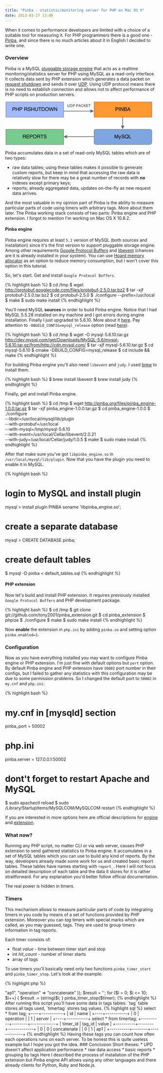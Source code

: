 ```yaml
---
title: "Pinba - statistic/monitoring server for PHP on Mac OS X"
date: 2013-03-27 13:00
---
```


When it comes to performance developers are limited with a choice of a suitable tool for measuring it. For PHP programmers there is a good one - [Pinba](http://pinba.org), and since there is no much articles about it in English I decided to write one.

### Overview
Pinba is a MySQL [pluggable storage engine](http://dev.mysql.com/doc/refman/5.1/en/pluggable-storage.html) that acts as a realtime monitoring/statistics server for PHP using MySQL as a read-only interface. It collects data sent by PHP extension which generates a data packet on [request shutdown](http://devzone.zend.com/303/extension-writing-part-i-introduction-to-php-and-zend/#Heading3) and sends it over [UDP](http://en.wikipedia.org/wiki/User_Datagram_Protocol). Using UDP protocol means there is no need to establish connection and allows not to affect performance of PHP scripts on production servers. 

![Pinba workflow](/static/img/posts/pinba.gif "Pinba workflow")

Pinba accumulates data in a set of read-only MySQL tables which are of two types: 

* raw data tables; using these tables makes it possible to generate custom reports, but keep in mind that accessing the raw data is relatively slow for there may be a great number of records with **no** indexes except primary keys;
* reports; already aggregated data, updates on-the-fly as new request data arrives.

And the most valuable in my opinion part of Pinba is the ability to measure particular parts of code using timers with arbitrary tags. More about them later. The Pinba working stack consists of two parts: Pinba engine and PHP extension. I forgot to mention I'm working on Mac OS X 10.8.2.

#### Pinba engine
Pinba engine requires at least `5.1` version of MySQL (both sources and installation) since it's the first version to support pluggable storage engine. Among other requirements [Google Protocol Buffers](http://code.google.com/p/protobuf) and [libevent](http://monkey.org/~provos/libevent/) (chances are it is already installed in your system). You can use [Hoard memory allocator](http://www.hoard.org) as an option to reduce memory consumption, but I won't cover this option in this tutorial. 

So, let's start. Get and install `Google Protocol Buffers`.

{% highlight bash %}
$ cd /tmp
$ wget http://protobuf.googlecode.com/files/protobuf-2.5.0.tar.bz2
$ tar -xjf protobuf-2.5.0.tar.bz2
$ cd protobuf-2.5.0
$ ./configure --prefix=/usr/local
$ make
$ sudo make install
{% endhighlight %}

You'll need MySQL **sources** in order to build Pinba engine. Notice that I had MySQL 5.5.28 installed on my machine and I got errors during engine installation. Finally I just upgraded to 5.6.10. More about it [here](https://github.com/tony2001/pinba_engine/issues/13). Pay attention to `-DBUILD_CONFIG=mysql_release` option (read [here](http://dev.mysql.com/doc/mysql-sourcebuild-excerpt/5.5/en/source-configuration-options.html#cmake-general-options)).

{% highlight bash %}
$ cd /tmp
$ wget -O mysql-5.6.10.tar.gz \
http://dev.mysql.com/get/Downloads/MySQL-5.6/mysql-5.6.10.tar.gz/from/http://cdn.mysql.com/
$ tar -xjf mysql-5.6.10.tar.gz
$ cd mysql-5.6.10
$ cmake -DBUILD_CONFIG=mysql_release
$ cd include && make
{% endhighlight %}

For building Pinba engine you'll also need `libevent` and `judy`. I used [brew](http://mxcl.github.com/homebrew/) to install them.

{% highlight bash %}
$ brew install libevent
$ brew install judy
{% endhighlight %}

Finally, get and install Pinba engine.

{% highlight bash %}
$ cd /tmp
$ wget http://pinba.org/files/pinba_engine-1.0.0.tar.gz
$ tar -xjf pinba_engine-1.0.0.tar.gz
$ cd pinba_engine-1.0.0
$ ./configure \
--libdir=/usr/local/mysql/lib/plugin \
--with-protobuf=/usr/local \
--with-mysql=/tmp/mysql-5.6.10 \
--with-event=/usr/local/Cellar/libevent/2.0.21 \
--with-judy=/usr/local/Cellar/judy/1.0.5
$ make
$ sudo make install
{% endhighlight %}

After that make sure you've got `libpinba_engine.so` in `/usr/local/mysql/lib/plugin`. Now that you have the plugin you need to enable it in MySQL.

{% highlight bash %}
# login to MySQL and install plugin
mysql > install plugin PINBA soname 'libpinba_engine.so';
# create a separate database
mysql > CREATE DATABASE pinba;
# create default tables
$ mysql -D pinba < default_tables.sql
{% endhighlight %}

#### PHP extension
Now let's build and install PHP extension. It requires previously installed `Google Protocol Buffers` and PHP development package.

{% highlight bash %}
$ cd /tmp
$ git clone git://github.com/tony2001/pinba_extension.git
$ cd pinba_extension
$ phpize
$ ./configure
$ make
$ sudo make install
{% endhighlight %}

Now **enable** the extension in `php.ini` by adding `pinba.so` and setting option `pinba.enabled=1`.

### Configuration
Now as you have everything installed you may want to configure Pinba engine or PHP extension. I'm just fine with default options but `port` option. By default Pinba engine and PHP extension have `30002` port number in their configs, but I failed to gather any statistics with this configuration may be due to some permission problems. So I changed the default port to `50002` in `my.cnf` and `php.ini`:

{% highlight bash %}
# my.cnf in [mysqld] section
pinba_port = 50002
# php.ini
pinba.server = 127.0.0.1:50002
# dont't forget to restart Apache and MySQL
$ sudo apachectl reload
$ sudo /Library/StartupItems/MySQLCOM/MySQLCOM restart
{% endhighlight %} 

If you are interested in more options here are official descriptions for [engine](https://github.com/tony2001/pinba_engine/wiki/Configuration) and [extension](https://github.com/tony2001/pinba_engine/wiki/PHP-extension).

### What now?
Running any PHP script, no matter CLI or via web server, causes PHP extension to send gathered statistics to Pinba engine. It accumulates in a set of MySQL tables which you can use to build any kind of reports. By the way, developers already made some work for us and created basic report tables. These tables have names starting with `report_`. Here I will not focus on detailed description of each table and the data it stores for it is rather straitforward. For any explanation you'd better follow official documentation. 

The real power is hidden in timers. 

### Timers
This mechanism allows to measure particular parts of code by integrating timers in you code by means of a set of functions provided by PHP extension. Moreover you can *tag* timers with special marks which are called, as you may guessed, tags. They are used to group timers information in tag reports. 

Each timer consists of:

* float *value* - time between timer start and stop
* int *hit_count* - number of timer starts
* array of tags

To use timers you'll basically need only two functions `pinba_timer_start` and `pinba_timer_stop`. Let's look at the example: 

{% highlight php %}
<?php

$timer = pinba_timer_start(array(
    "server" => "ap1",
    "operation" => "concatenate"
));
$result = '';
for ($i = 0; $i <= 10; $i++) {
    $result .= (string)$i;
}
pinba_timer_stop($timer);
{% endhighlight %} 

After running this script you'll have some data in tags tables: `tag` table stores all tags used, `timertag` stores tag values.

{% highlight sql %}

select * from tag;
+----+-----------+
| id | name      |
+----+-----------+
|  0 | operation |
|  1 | server    |
+----+-----------+

select * from timertag;
+----------+--------+-------------+
| timer_id | tag_id | value       |
+----------+--------+-------------+
|        0 |      0 | concatenate |
|        0 |      1 | ap1         |
+----------+--------+-------------+
{% endhighlight %} 

Having these tags you can count how often each operations runs on each server. To be honest this is quite useless example but I hope you got the idea.
 
### Conclusion
Short theses:

* UPD doesn't affect application performance 
* raw data access
* basic reports
* grouping by tags

Here I described the process of installation of the PHP extension but Pinba engine API allows using any other languages and there already clients for Python, Ruby and Node.js.

